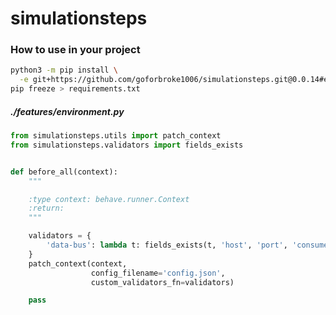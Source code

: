 # simulationsteps


### How to use in your project

```bash
python3 -m pip install \
  -e git+https://github.com/goforbroke1006/simulationsteps.git@0.0.14#egg=simulationsteps
pip freeze > requirements.txt
```

##### ./features/environment.py

```python
from simulationsteps.utils import patch_context
from simulationsteps.validators import fields_exists


def before_all(context):
    """

    :type context: behave.runner.Context
    :return:
    """

    validators = {
        'data-bus': lambda t: fields_exists(t, 'host', 'port', 'consumer')
    }
    patch_context(context,
                  config_filename='config.json',
                  custom_validators_fn=validators)

    pass
```